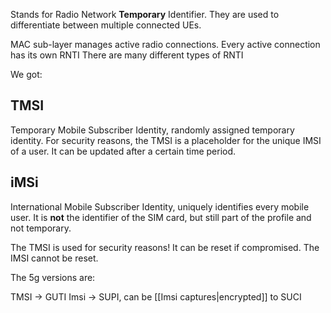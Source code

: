 Stands for Radio Network **Temporary** Identifier. They are used to differentiate between multiple connected UEs.

MAC sub-layer manages active radio connections. 
Every active connection has its own RNTI 
There are many different types of RNTI 


We got:

## TMSI
Temporary Mobile Subscriber Identity, randomly assigned temporary identity. For security reasons, the TMSI is a placeholder for the unique IMSI of a user. It can be updated after a certain time period.

## iMSi
International Mobile Subscriber Identity, uniquely identifies every mobile user. It is **not** the identifier of the SIM card, but still part of the profile and not temporary. 

The TMSI is used for security reasons! It can be reset if compromised. The IMSI cannot be reset.

The 5g versions are:

TMSI -> GUTI
Imsi -> SUPI, can be [[Imsi captures|encrypted]] to SUCI


